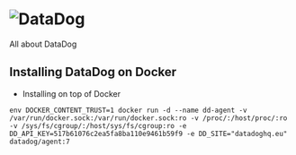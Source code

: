 # ![DataDog](https://imgix.datadoghq.com/img/about/presskit/logo-h/logo_horizontal_purple.png)

All about DataDog



## Installing DataDog on Docker

- Installing on top of Docker

```
env DOCKER_CONTENT_TRUST=1 docker run -d --name dd-agent -v /var/run/docker.sock:/var/run/docker.sock:ro -v /proc/:/host/proc/:ro -v /sys/fs/cgroup/:/host/sys/fs/cgroup:ro -e DD_API_KEY=517b61076c2ea5fa8ba110e9461b59f9 -e DD_SITE="datadoghq.eu" datadog/agent:7
```
